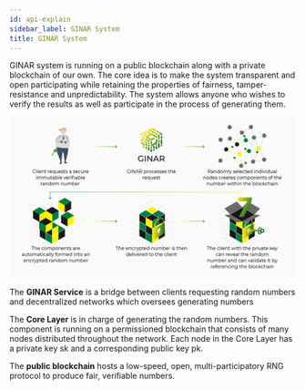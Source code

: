 ```yaml
---
id: api-explain
sidebar_label: GINAR System 
title: GINAR System
---
```


GINAR system is running on a public blockchain along with a private blockchain of our own. The core idea is to make the system transparent and open participating while retaining the properties of fairness, tamper-resistance and unpredictability. The system allows anyone who wishes to verify the results as well as participate in the process of generating them.

![GINAR System](https://github.com/ginarteam/docs/blob/master/docs/General-Concepts/System.png?raw=true)

The **GINAR Service** is a bridge between clients requesting random numbers and decentralized networks which oversees generating numbers

The **Core Layer** is in charge of generating the random numbers. This component is running on a permissioned blockchain that consists of many nodes distributed throughout the network. Each node in the Core Layer has a private key sk and a corresponding public key pk.

The **public blockchain** hosts a low-speed, open, multi-participatory RNG protocol to produce fair, verifiable numbers.

